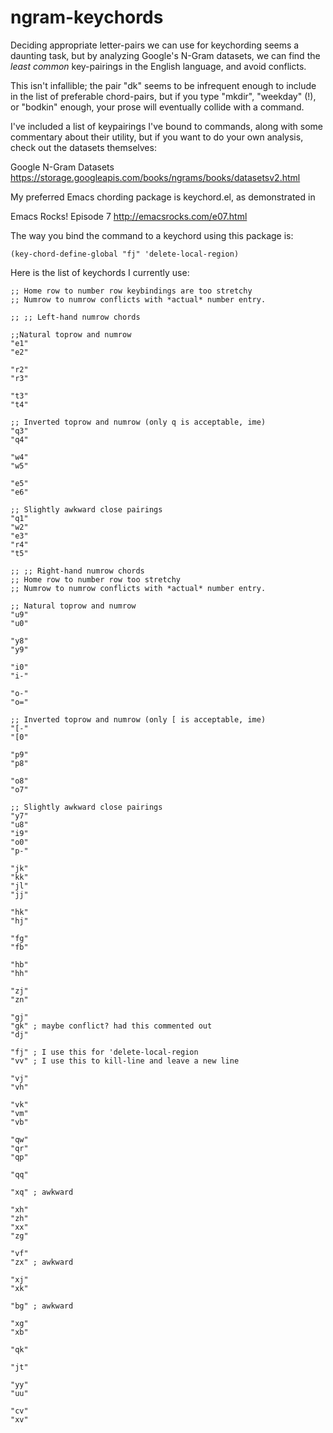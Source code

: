# ngram-keychords

Deciding appropriate letter-pairs we can use for keychording seems a daunting task, but by analyzing Google's N-Gram datasets, we can find the *least common* key-pairings in the English language, and avoid conflicts.

This isn't infallible; the pair "dk" seems to be infrequent enough to include in the list of preferable chord-pairs, but if you type "mkdir", "weekday" (!), or "bodkin" enough, your prose will eventually collide with a command.

I've included a list of keypairings I've bound to commands, along with some commentary about their utility, but if you want to do your own analysis, check out the datasets themselves:

Google N-Gram Datasets
https://storage.googleapis.com/books/ngrams/books/datasetsv2.html

My preferred Emacs chording package is keychord.el, as demonstrated in

Emacs Rocks! Episode 7
http://emacsrocks.com/e07.html

The way you bind the command to a keychord using this package is:

`(key-chord-define-global "fj" 'delete-local-region)`

Here is the list of keychords I currently use:
```
;; Home row to number row keybindings are too stretchy
;; Numrow to numrow conflicts with *actual* number entry.

;; ;; Left-hand numrow chords

;;Natural toprow and numrow
"e1"
"e2"

"r2"
"r3"

"t3"
"t4"

;; Inverted toprow and numrow (only q is acceptable, ime)
"q3"
"q4"

"w4"
"w5"

"e5"
"e6"

;; Slightly awkward close pairings
"q1"
"w2"
"e3"
"r4"
"t5"

;; ;; Right-hand numrow chords
;; Home row to number row too stretchy
;; Numrow to numrow conflicts with *actual* number entry.

;; Natural toprow and numrow
"u9"
"u0"

"y8"
"y9"

"i0"
"i-"

"o-"
"o="

;; Inverted toprow and numrow (only [ is acceptable, ime)
"[-"
"[0"

"p9"
"p8"

"o8"
"o7"

;; Slightly awkward close pairings
"y7"
"u8"
"i9"
"o0"
"p-"

"jk"
"kk"
"jl"
"jj"

"hk"
"hj"

"fg"
"fb"

"hb"
"hh"

"zj"
"zn"

"gj"
"gk" ; maybe conflict? had this commented out
"dj"

"fj" ; I use this for 'delete-local-region
"vv" ; I use this to kill-line and leave a new line

"vj"
"vh"

"vk"
"vm"
"vb"

"qw"
"qr"
"qp"

"qq"

"xq" ; awkward

"xh"
"zh"
"xx"
"zg"

"vf"
"zx" ; awkward

"xj"
"xk"

"bg" ; awkward

"xg"
"xb"

"qk"

"jt"

"yy"
"uu"

"cv"
"xv"
```
